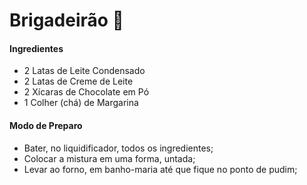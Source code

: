 # Brigadeirão :cake:

#### Ingredientes

- 2 Latas de Leite Condensado
- 2 Latas de Creme de Leite
- 2 Xícaras de Chocolate em Pó
- 1 Colher (chá) de Margarina

#### Modo de Preparo

- Bater, no liquidificador, todos os ingredientes;
- Colocar a mistura em uma forma, untada;
- Levar ao forno, em banho-maria até que fique no ponto de pudim;